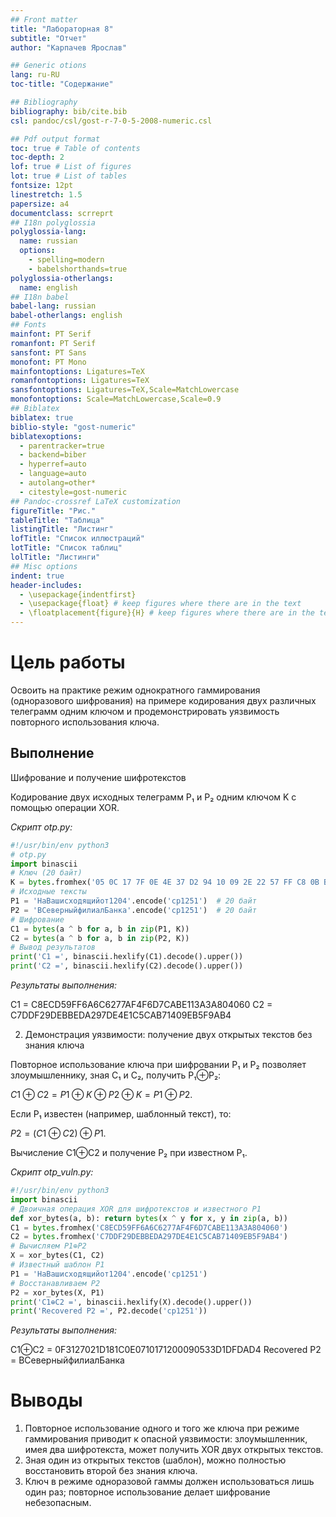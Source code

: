 ```yaml
---
## Front matter
title: "Лабораторная 8"
subtitle: "Отчет"
author: "Карпачев Ярослав"

## Generic otions
lang: ru-RU
toc-title: "Содержание"

## Bibliography
bibliography: bib/cite.bib
csl: pandoc/csl/gost-r-7-0-5-2008-numeric.csl

## Pdf output format
toc: true # Table of contents
toc-depth: 2
lof: true # List of figures
lot: true # List of tables
fontsize: 12pt
linestretch: 1.5
papersize: a4
documentclass: scrreprt
## I18n polyglossia
polyglossia-lang:
  name: russian
  options:
	- spelling=modern
	- babelshorthands=true
polyglossia-otherlangs:
  name: english
## I18n babel
babel-lang: russian
babel-otherlangs: english
## Fonts
mainfont: PT Serif
romanfont: PT Serif
sansfont: PT Sans
monofont: PT Mono
mainfontoptions: Ligatures=TeX
romanfontoptions: Ligatures=TeX
sansfontoptions: Ligatures=TeX,Scale=MatchLowercase
monofontoptions: Scale=MatchLowercase,Scale=0.9
## Biblatex
biblatex: true
biblio-style: "gost-numeric"
biblatexoptions:
  - parentracker=true
  - backend=biber
  - hyperref=auto
  - language=auto
  - autolang=other*
  - citestyle=gost-numeric
## Pandoc-crossref LaTeX customization
figureTitle: "Рис."
tableTitle: "Таблица"
listingTitle: "Листинг"
lofTitle: "Список иллюстраций"
lotTitle: "Список таблиц"
lolTitle: "Листинги"
## Misc options
indent: true
header-includes:
  - \usepackage{indentfirst}
  - \usepackage{float} # keep figures where there are in the text
  - \floatplacement{figure}{H} # keep figures where there are in the text
---
```



# Цель работы

Освоить на практике режим однократного гаммирования (одноразового шифрования) на примере кодирования двух различных телеграмм одним ключом и продемонстрировать уязвимость повторного использования ключа.


## Выполнение

 Шифрование и получение шифротекстов

 Кодирование двух исходных телеграмм P₁ и P₂ одним ключом K с помощью операции XOR.

*Скрипт otp.py:*

``` python
#!/usr/bin/env python3
# otp.py
import binascii
# Ключ (20 байт)
K = bytes.fromhex('05 0C 17 7F 0E 4E 37 D2 94 10 09 2E 22 57 FF C8 0B B2 70 54')
# Исходные тексты
P1 = 'НаВашисходящийот1204'.encode('cp1251')  # 20 байт
P2 = 'ВСеверныйфилиалБанка'.encode('cp1251')  # 20 байт
# Шифрование
C1 = bytes(a ^ b for a, b in zip(P1, K))
C2 = bytes(a ^ b for a, b in zip(P2, K))
# Вывод результатов
print('C1 =', binascii.hexlify(C1).decode().upper())
print('C2 =', binascii.hexlify(C2).decode().upper())
```

*Результаты выполнения:*

C1 = C8ECD59FF6A6C6277AF4F6D7CABE113A3A804060
C2 = C7DDF29DEBBEDA297DE4E1C5CAB71409EB5F9AB4


2. Демонстрация уязвимости: получение двух открытых текстов без знания ключа

Повторное использование ключа при шифровании P₁ и P₂ позволяет злоумышленнику, зная C₁ и C₂, получить P₁⊕P₂:

$C1 \oplus C2 = P1 \oplus K \oplus P2 \oplus K = P1 \oplus P2.$

Если P₁ известен (например, шаблонный текст), то:

$P2 = (C1 \oplus C2) \oplus P1.$

Вычисление C1⊕C2 и получение P₂ при известном P₁.

*Скрипт otp\_vuln.py:*

``` python
#!/usr/bin/env python3
import binascii
# Двоичная операция XOR для шифротекстов и известного P1
def xor_bytes(a, b): return bytes(x ^ y for x, y in zip(a, b))
C1 = bytes.fromhex('C8ECD59FF6A6C6277AF4F6D7CABE113A3A804060')
C2 = bytes.fromhex('C7DDF29DEBBEDA297DE4E1C5CAB71409EB5F9AB4')
# Вычисляем P1⊕P2
X = xor_bytes(C1, C2)
# Известный шаблон P1
P1 = 'НаВашисходящийот1204'.encode('cp1251')
# Восстанавливаем P2
P2 = xor_bytes(X, P1)
print('C1⊕C2 =', binascii.hexlify(X).decode().upper())
print('Recovered P2 =', P2.decode('cp1251'))
```

*Результаты выполнения:*


C1⊕C2 = 0F3127021D181C0E0710171200090533D1DFDAD4
Recovered P2 = ВСеверныйфилиалБанка

# Выводы

1. Повторное использование одного и того же ключа при режиме гаммирования приводит к опасной уязвимости: злоумышленник, имея два шифротекста, может получить XOR двух открытых текстов.
2. Зная один из открытых текстов (шаблон), можно полностью восстановить второй без знания ключа.
3. Ключ в режиме одноразовой гаммы должен использоваться лишь один раз; повторное использование делает шифрование небезопасным.

